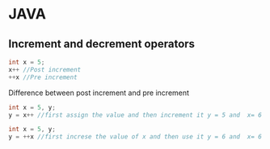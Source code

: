 # JAVA

## Increment and decrement operators

```java
int x = 5;
x++ //Post increment
++x //Pre increment
```
Difference between post increment and pre increment

```java
int x = 5, y;
y = x++ //first assign the value and then increment it y = 5 and  x= 6
```
```java
int x = 5, y;
y = ++x //first increse the value of x and then use it y = 6 and  x= 6
```
